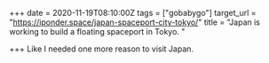 +++
date = 2020-11-19T08:10:00Z
tags = ["gobabygo"]
target_url = "https://iponder.space/japan-spaceport-city-tokyo/"
title = "Japan is working to build a floating spaceport in Tokyo. "

+++
Like I needed one more reason to visit Japan.